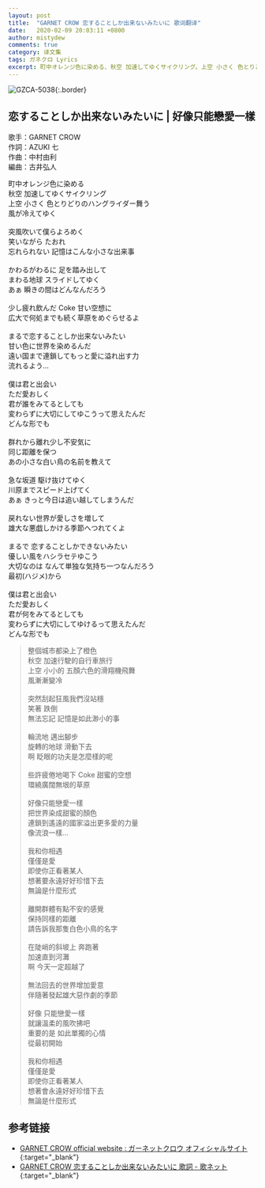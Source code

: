 ```yaml
---
layout: post
title:  "GARNET CROW 恋することしか出来ないみたいに 歌词翻译"
date:   2020-02-09 20:03:11 +0800
author: mistydew
comments: true
category: 译文集
tags: ガネクロ Lyrics
excerpt: 町中オレンジ色に染める、秋空 加速してゆくサイクリング。上空 小さく 色とりどりのハングライダー舞う、風が冷えてゆく。
---
```

![GZCA-5038](https://crowsub.github.io/assets/images/discography/album/GZCA-5038.jpg){:.border}

## 恋することしか出来ないみたいに | 好像只能戀愛一樣

歌手：GARNET CROW<br>
作詞：AZUKI 七<br>
作曲：中村由利<br>
編曲：古井弘人

<div class="lyric-original">
<p>
町中オレンジ色に染める<br>
秋空 加速してゆくサイクリング<br>
上空 小さく 色とりどりのハングライダー舞う<br>
風が冷えてゆく<br>
<br>
突風吹いて僕らよろめく<br>
笑いながら たおれ<br>
忘れられない 記憶はこんな小さな出来事<br>
<br>
かわるがわるに 足を踏み出して<br>
まわる地球 スライドしてゆく<br>
あぁ 瞬きの間はどんなんだろう<br>
<br>
少し疲れ飲んだ Coke 甘い空想に<br>
広大で何処までも続く草原をめぐらせるよ<br>
<br>
まるで恋することしか出来ないみたい<br>
甘い色に世界を染めるんだ<br>
遠い国まで連鎖してもっと愛に溢れ出す力<br>
流れるよう…<br>
<br>
僕は君と出会い<br>
ただ愛おしく<br>
君が誰をみてるとしても<br>
変わらずに大切にしてゆこうって思えたんだ<br>
どんな形でも<br>
<br>
群れから離れ少し不安気に<br>
同じ距離を保つ<br>
あの小さな白い鳥の名前を教えて<br>
<br>
急な坂道 駆け抜けてゆく<br>
川原までスピード上げてく<br>
あぁ きっと今日は追い越してしまうんだ<br>
<br>
戻れない世界が愛しさを増して<br>
雄大な悪戯しかける季節へつれてくよ<br>
<br>
まるで 恋することしかできないみたい<br>
優しい風をハシラセテゆこう<br>
大切なのは なんて単独な気持ち一つなんだろう<br>
最初(ハジメ)から<br>
<br>
僕は君と出会い<br>
ただ愛おしく<br>
君が何をみてるとしても<br>
変わらずに大切にしてゆけるって思えたんだ<br>
どんな形でも
</p>
</div>

<div class="lyric-translation">
<blockquote>
整個城市都染上了橙色<br>
秋空 加速行駛的自行車旅行<br>
上空 小小的 五顏六色的滑翔機飛舞<br>
風漸漸變冷<br>
<br>
突然刮起狂風我們沒站穩<br>
笑著 跌倒<br>
無法忘記 記憶是如此渺小的事<br>
<br>
輪流地 邁出腳步<br>
旋轉的地球 滑動下去<br>
啊 眨眼的功夫是怎麼樣的呢<br>
<br>
些許疲倦地喝下 Coke 甜蜜的空想<br>
環繞廣闊無垠的草原<br>
<br>
好像只能戀愛一樣<br>
把世界染成甜蜜的顏色<br>
連鎖到遙遠的國家溢出更多愛的力量<br>
像流浪一樣...<br>
<br>
我和你相遇<br>
僅僅是愛<br>
即使你正看著某人<br>
想著要永遠好好珍惜下去<br>
無論是什麼形式<br>
<br>
離開群體有點不安的感覺<br>
保持同樣的距離<br>
請告訴我那隻白色小鳥的名字<br>
<br>
在陡峭的斜坡上 奔跑著<br>
加速直到河灘<br>
啊 今天一定超越了<br>
<br>
無法回去的世界增加愛意<br>
伴隨著發起雄大惡作劇的季節<br>
<br>
好像 只能戀愛一樣<br>
就讓溫柔的風吹拂吧<br>
重要的是 如此單獨的心情<br>
從最初開始<br>
<br>
我和你相遇<br>
僅僅是愛<br>
即使你正看著某人<br>
想著會永遠好好珍惜下去<br>
無論是什麼形式
</blockquote>
</div>

## 参考链接

* [GARNET CROW official website : ガーネットクロウ オフィシャルサイト](http://www.garnetcrow.com){:target="_blank"}
* [GARNET CROW 恋することしか出来ないみたいに 歌詞 - 歌ネット](https://www.uta-net.com/song/20208){:target="_blank"}

